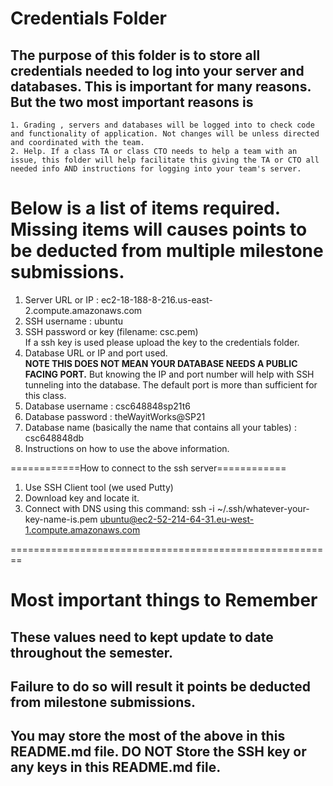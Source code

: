# Credentials Folder

## The purpose of this folder is to store all credentials needed to log into your server and databases. This is important for many reasons. But the two most important reasons is
    1. Grading , servers and databases will be logged into to check code and functionality of application. Not changes will be unless directed and coordinated with the team.
    2. Help. If a class TA or class CTO needs to help a team with an issue, this folder will help facilitate this giving the TA or CTO all needed info AND instructions for logging into your team's server. 


# Below is a list of items required. Missing items will causes points to be deducted from multiple milestone submissions.

1. Server URL or IP : ec2-18-188-8-216.us-east-2.compute.amazonaws.com
2. SSH username : ubuntu
3. SSH password or key (filename: csc.pem)
    <br> If a ssh key is used please upload the key to the credentials folder.
4. Database URL or IP and port used.
    <br><strong> NOTE THIS DOES NOT MEAN YOUR DATABASE NEEDS A PUBLIC FACING PORT.</strong> But knowing the IP and port number will help with SSH tunneling into the database. The default port is more than sufficient for this class.
5. Database username : csc648848sp21t6
6. Database password : theWayitWorks@SP21
7. Database name (basically the name that contains all your tables) : csc648848db
8. Instructions on how to use the above information.

============How to connect to the ssh server============
1. Use SSH Client tool (we used Putty)
2. Download key and locate it.
3. Connect with DNS using this command: ssh -i ~/.ssh/whatever-your-key-name-is.pem ubuntu@ec2-52-214-64-31.eu-west-1.compute.amazonaws.com

========================================================

# Most important things to Remember
## These values need to kept update to date throughout the semester. <br>
## <strong>Failure to do so will result it points be deducted from milestone submissions.</strong><br>
## You may store the most of the above in this README.md file. DO NOT Store the SSH key or any keys in this README.md file.
